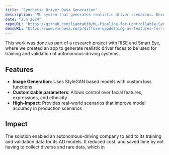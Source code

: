 ```yaml
---
title: "Synthetic Driver Data Generation"
description: "ML system that generates realistic driver scenarios. Developed with RISE"
date: "Jun 2024"
repoURL: "https://github.com/liamtabib/ML-Pipeline-for-Controllable-Synthetic-Data-Generation"
demoURL: "https://www.vinnova.se/p/diffuse-uppdelning-av-features-for-systematisk-utvardering/"
---
```


This work was done as part of a research project with RISE and Smart Eye, where we created an app to generate realistic driver faces to be used for training and validation of autonomous-driving systems.

## Features

- **Image Generation**: Uses StyleGAN based models with custom loss functions
- **Customizable parameters**: Allows control over facial features, expressions, and ethnicity
- **High-Impact**: Provides real-world scenarios that improve model accuracy in production scenarios


## Impact

The solution enabled an autonomous-driving company to add to its training and validation data for its AD models. It reduced cost, and saved time by not having to collect diverse and rare data, which in